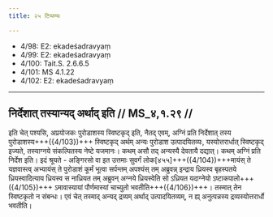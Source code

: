 ```yaml
---
title: २५ टिप्पण्यः

---
```

- 4/98: E2: ekadeśadravyaṃ
- 4/99: E2: ekadeśadravyaṃ
- 4/100: Tait.S. 2.6.6.5
- 4/101: MS 4.1.22
- 4/102: E2: ekadeśadravyaṃ

____________________________________________


## निर्देशात् तस्यान्यद् अर्थाद् इति // MS_४,१.२९ //

इति चेत् पश्यसि, अप्रयोजकः पुरोडाशस्य स्विष्टकृद् इति, नैतद् एवम्, अग्निं प्रति निर्देशात् तस्य पुरोडाशस्य+++({4/103})+++ स्विष्टकृद् अर्थम् अन्यः पुरोडाश उत्पादयितव्यः, यस्योत्तरार्धात् स्विष्टकृद् इज्यते, तस्याग्नये संकल्पितस्य नेष्टे यजमानः। कथम् असौ तद् अन्यस्यै देवतायै दद्यात्। कथम् अग्निं प्रति निर्देश इति। इदं श्रूयते - अङ्गिरसो वा इत उत्तमाः सुवर्गं लोक[४५५]+++({4/104})+++मायंस् ते यज्ञवास्त्व् अभ्यायंस् ते पुरोडाशं कूर्मं भूत्वा सर्पन्तम् अपश्यंस् तम् अब्रुवन्न् इन्द्राय ध्रियस्व बृहस्पतये ध्रियस्वादित्याय ध्रियस्व स नाध्रियत तम् अब्रुवन् अग्नये ध्रियस्वेति सो ऽध्रियत यदाग्नेयो ऽष्टाकपालो+++({4/105})+++ ऽमावास्यायां पौर्णमास्यां चाच्युतो भवतीति+++({4/106})+++। तस्मात् तेन स्विष्टकृतो न संबन्धः। एवं चेत् तस्माद् अन्यद् द्रव्यम् अर्थाद् उत्पादयितव्यम्, न ह्य् अनुत्पन्नस्य द्रव्यस्योत्तरार्धो भवतीति।
